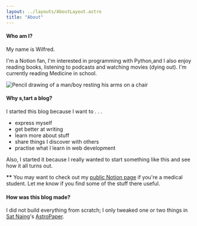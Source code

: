 ```yaml
---
layout: ../layouts/AboutLayout.astro
title: "About"
---
```

#### Who am I?

My name is Wilfred.

I'm a Notion fan, I'm interested in programming with Python,and I also enjoy reading books, listening to podcasts and watching movies (dying out). 
I'm currently reading Medicine in school.


<div>
  <img src="/assets/picture.jpg" class="sm:w-1/2 mx-auto" alt="Pencil drawing of a man/boy resting his arms on a chair">
</div>


<div style="background-image: url(/assets/picture.jpg); background-position: right; background-repeat: no-repeat; background-size: cover; background-attachment: fixed; background-gradient: linear-gradient(to right, rgba(255, 255, 255, 0), rgba(255, 255, 255, 1))">
  <h4> Why s,tart a blog? </h4>

  <p>I started this blog because I want to . . .
    <ul>
      <li>express myself</li>
      <li>get better at writing</li>
      <li>learn more about stuff</li>
      <li>share things I discover with others</li>
      <li>practise what I learn in web development</li>
    </ul>

  Also, I started it because I really wanted to start something like this and see how it all turns out.
  </p>
</div>

**\*\*** You may want to check out my [public Notion page](https://oorbeng.notion.site) if you're a medical student. Let me know if you find some of the stuff there useful.


#### How was this blog made?

I did not build everything from scratch; I only tweaked one or two things in [Sat Naing](https://github.com/satnaing)'s [AstroPaper](https://astro.build/themes/details/astro-paper/).